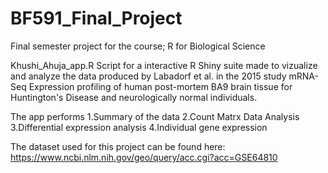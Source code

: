 # BF591_Final_Project

Final semester project for the course; R for Biological Science

Khushi_Ahuja_app.R
Script for a interactive R Shiny suite made to vizualize and analyze the data produced by Labadorf et al. in the 2015 study mRNA-Seq Expression profiling of human post-mortem BA9 brain tissue for Huntington's Disease and neurologically normal individuals.

The app performs
1.Summary of the data
2.Count Matrx Data Analysis
3.Differential expression analysis
4.Individual gene expression 

The dataset used for this project can be found here: https://www.ncbi.nlm.nih.gov/geo/query/acc.cgi?acc=GSE64810
